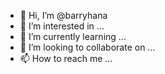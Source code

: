 - 👋 Hi, I’m @barryhana
- 👀 I’m interested in ...
- 🌱 I’m currently learning ...
- 💞️ I’m looking to collaborate on ...
- 📫 How to reach me ...

<!---
barryhana/barryhana is a ✨ special ✨ repository because its `README.md` (this file) appears on your GitHub profile.
You can click the Preview link to take a look at your changes.
--->
